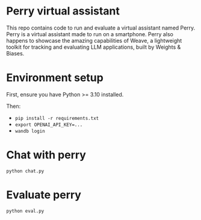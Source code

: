 # Perry virtual assistant
This repo contains code to run and evaluate a virtual assistant named Perry. Perry is a virtual assistant made to run on a smartphone. Perry also happens to showcase the amazing capabilities of Weave, a lightweight toolkit for tracking and evaluating LLM applications, built by Weights & Biases.

# Environment setup
First, ensure you have Python >= 3.10 installed.

Then: 
- `pip install -r requirements.txt`
- `export OPENAI_API_KEY=...`
- `wandb login`

# Chat with perry
`python chat.py`

# Evaluate perry
`python eval.py`

